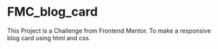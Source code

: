 # FMC_blog_card
This Project is a Challenge from Frontend Mentor. To make a responsive blog card using html and css.

